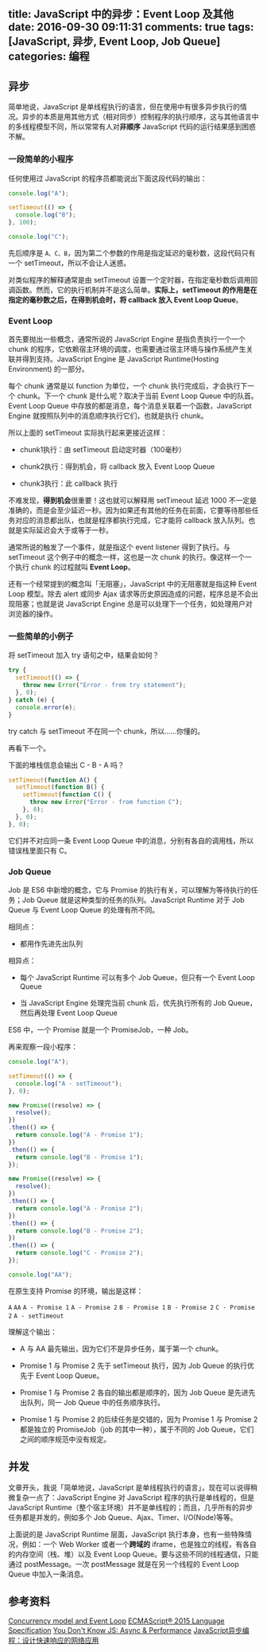 title: JavaScript 中的异步：Event Loop 及其他
date: 2016-09-30 09:11:31
comments: true
tags: [JavaScript, 异步, Event Loop, Job Queue]
categories: 编程
---

## 异步

简单地说，JavaScript 是单线程执行的语言，但在使用中有很多异步执行的情况。异步的本质是用其他方式（相对同步）控制程序的执行顺序，这与其他语言中的多线程模型不同，所以常常有人对**非顺序** JavaScript 代码的运行结果感到困惑不解。

### 一段简单的小程序

任何使用过 JavaScript 的程序员都能说出下面这段代码的输出：

```JavaScript
console.log("A");

setTimeout(() => {
  console.log("B");
}, 100);

console.log("C");
```

先后顺序是 `A、C、B`，因为第二个参数的作用是指定延迟的毫秒数，这段代码只有一个 setTimeout，所以不会让人迷惑。

对类似程序的解释通常是由 setTimeout 设置一个定时器，在指定毫秒数后调用回调函数。然而，它的执行机制并不是这么简单。**实际上，setTimeout 的作用是在指定的毫秒数之后，在得到机会时，将 callback 放入 Event Loop Queue**。

### Event Loop
<!-- more -->

首先要抛出一些概念，通常所说的 JavaScript Engine 是指负责执行一个一个 chunk 的程序，它依赖宿主环境的调度，也需要通过宿主环境与操作系统产生关联并得到支持。JavaScript Engine 是 JavaScript Runtime(Hosting Environment) 的一部分。

每个 chunk 通常是以 function 为单位，一个 chunk 执行完成后，才会执行下一个 chunk。下一个 chunk 是什么呢？取决于当前 Event Loop Queue 中的队首。Event Loop Queue 中存放的都是消息，每个消息关联着一个函数，JavaScript Engine 就按照队列中的消息顺序执行它们，也就是执行 chunk。

所以上面的 setTimeout 实际执行起来更接近这样：

* chunk1执行：由 setTimeout 启动定时器（100毫秒）

* chunk2执行：得到机会，将 callback 放入 Event Loop Queue

* chunk3执行：此 callback 执行

不难发现，**得到机会**很重要！这也就可以解释用 setTimeout 延迟 1000 不一定是准确的，而是会至少延迟一秒。因为如果还有其他的任务在前面，它要等待那些任务对应的消息都出队，也就是程序都执行完成，它才能将 callback 放入队列。也就是实际延迟会大于或等于一秒。

通常所说的触发了一个事件，就是指这个 event listener 得到了执行。与 setTimeout 这个例子中的概念一样，这也是一次 chunk 的执行。像这样一个一个执行 chunk 的过程就叫 **Event Loop**。

还有一个经常提到的概念叫「无阻塞」，JavaScript 中的无阻塞就是指这种 Event Loop 模型。除去 alert 或同步 Ajax 请求等历史原因造成的问题，程序总是不会出现阻塞；也就是说 JavaScript Engine 总是可以处理下一个任务，如处理用户对浏览器的操作。

### 一些简单的小例子

将 setTimeout 加入 try 语句之中，结果会如何？

```JavaScript
try {
  setTimeout(() => {
    throw new Error("Error - from try statement");
  }, 0);
} catch (e) {
  console.error(e);
}
```

try catch 与 setTimeout 不在同一个 chunk，所以……你懂的。

再看下一个。

下面的堆栈信息会输出 C - B - A 吗？

```JavaScript
setTimeout(function A() {
  setTimeout(function B() {
    setTimeout(function C() {
      throw new Error("Error - from function C");
    }, 0);
  }, 0);
}, 0);
```

它们并不对应同一条 Event Loop Queue 中的消息，分别有各自的调用栈，所以错误栈里面只有 C。

### Job Queue

Job 是 ES6 中新增的概念，它与 Promise 的执行有关，可以理解为等待执行的任务；Job Queue 就是这种类型的任务的队列。JavaScript Runtime 对于 Job Queue 与 Event Loop Queue 的处理有所不同。

相同点：

* 都用作先进先出队列

相异点：

* 每个 JavaScript Runtime 可以有多个 Job Queue，但只有一个 Event Loop Queue

* 当 JavaScript Engine 处理完当前 chunk 后，优先执行所有的 Job Queue，然后再处理 Event Loop Queue

ES6 中，一个 Promise 就是一个 PromiseJob，一种 Job。

再来观察一段小程序：

```JavaScript
console.log("A");

setTimeout(() => {
  console.log("A - setTimeout");
}, 0);

new Promise((resolve) => {
  resolve();
})
.then(() => {
  return console.log("A - Promise 1");
})
.then(() => {
  return console.log("B - Promise 1");
});

new Promise((resolve) => {
  resolve();
})
.then(() => {
  return console.log("A - Promise 2");
})
.then(() => {
  return console.log("B - Promise 2");
})
.then(() => {
  return console.log("C - Promise 2");
});

console.log("AA");
```

在原生支持 Promise 的环境，输出是这样：

`A`
`AA`
`A - Promise 1`
`A - Promise 2`
`B - Promise 1`
`B - Promise 2`
`C - Promise 2`
`A - setTimeout`

理解这个输出：

* A 与 AA 最先输出，因为它们不是异步任务，属于第一个 chunk。

* Promise 1 与 Promise 2 先于 setTimeout 执行，因为 Job Queue 的执行优先于 Event Loop Queue。

* Promise 1 与 Promise 2 各自的输出都是顺序的，因为 Job Queue 是先进先出队列，同一 Job Queue 中的任务顺序执行。

* Promise 1 与 Promise 2 的后续任务是交错的，因为 Promise 1 与 Promise 2 都是独立的 PromiseJob（job 的其中一种），属于不同的 Job Queue，它们之间的顺序规范中没有规定。


## 并发

文章开头，我说「简单地说，JavaScript 是单线程执行的语言」，现在可以说得稍微复杂一点了：JavaScript Engine 对 JavaScript 程序的执行是单线程的，但是 JavaScript Runtime（整个宿主环境）并不是单线程的；而且，几乎所有的异步任务都是并发的，例如多个 Job Queue、Ajax、Timer、I/O(Node)等等。

上面说的是 JavaScript Runtime 层面，JavaScript 执行本身，也有一些特殊情况，例如：一个 Web Worker 或者一个**跨域的** iframe，也是独立的线程，有各自的内存空间（栈、堆）以及 Event Loop Queue。要与这些不同的线程通信，只能通过 postMessage。一次 postMessage 就是在另一个线程的 Event Loop Queue 中加入一条消息。


## 参考资料

[Concurrency model and Event Loop](https://developer.mozilla.org/en-US/docs/Web/JavaScript/EventLoop)
[ECMAScript® 2015 Language Specification](http://www.ecma-international.org/ecma-262/6.0/#sec-jobs-and-job-queues)
[You Don't Know JS: Async & Performance](https://github.com/getify/You-Dont-Know-JS/blob/master/async%20%26%20performance/ch1.md)
[JavaScript异步编程：设计快速响应的网络应用](http://www.ituring.com.cn/book/1132)

